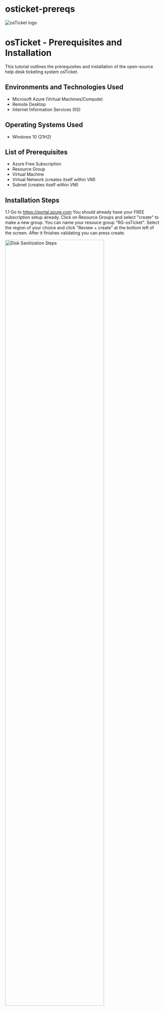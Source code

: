 # osticket-prereqs
<img src="https://i.imgur.com/Clzj7Xs.png" alt="osTicket logo"/>
</p>

<h1>osTicket - Prerequisites and Installation</h1>
This tutorial outlines the prerequisites and installation of the open-source help desk ticketing system osTicket.<br />


<h2>Environments and Technologies Used</h2>

- Microsoft Azure (Virtual Machines/Compute)
- Remote Desktop
- Internet Information Services (IIS)

<h2>Operating Systems Used </h2>

- Windows 10</b> (21H2)

<h2>List of Prerequisites</h2>

- Azure Free Subscription
- Resource Group
- Virtual Machine
- Virtual Network (creates itself within VM)
- Subnet (creates itself within VM)

<h2>Installation Steps</h2>

1.1 Go to https://portal.azure.com You should already have your FREE subscription setup already. Click on Resource Groups and select "create" to make a new  group. You can name your resouce group "RG-osTicket". Select the region of your choice and click "Review + create" at the bottom left of the screen. After it finishes validating you can press create.  
<p>
<img src="https://i.imgur.com/WmQdVlm.png height="80%" width="80%" alt="Disk Sanitization Steps"/>
</p>
<p>
 
</p>
<br />


1.2 Next we will go to the top search bar and type in "Virtual Machine", you should see the icon appear. Click create and choose "Azure virtual machine". Set your resource group to the same one you just created previously. You can name your Virtual Machine "VM-osTicket". Make sure you region you select atches the region for your resource group (THIS IS VERY CRITICAL IN ORDER FOR EVERYTHING TO RUN SMOOTHLY). Where you see "Image" select Windows 10 Pro (notice that your region will change automatically so make sure you set your region back to whatever you had it at previously to match the resource group). 
<p>
<img src="https://i.imgur.com/ejdJPAk.png" height="80%" width="80%" alt="Disk Sanitization Steps"/>
</p>
<p>

</p>
<br />


1.3 When selecting a size you want to select an option that can power 2 or more VCPU's. The more storage will help your VM run faster and prevent lagging when you remote desktop into your VM later. You also want to choose your own "USER NAME" AND "PASSWORD" (remember it for later).
<p>
<img src="https://i.imgur.com/9riUAit.png" height="80%" width="80%" alt="Disk Sanitization Steps"/>
</p>
<p>

</p>
<br />


1.4 Press next until you get to 'Networking', you will notice that the VNet and SubNet will automatically generate for us. Click on 'Review + create' and your VM will validate. Next press create after it finishes validating.
<p>
<img src="https://i.imgur.com/R89OtVN.png" height="80%" width="80%" alt="Disk Sanitization Steps"/>
</p>
<p>

</p>
<br />
                                                                                                 
                                                                                                 
The VM will then create (give it some time). This concludes the first few steps in creating our VM environment. Next we will install Remote Desktop (if you do not have it already), osTicket and other resources.                                                                                                 
<img src="https://i.imgur.com/oUiurS9.png" height="80%" width="80%" alt="Disk Sanitization Steps"/>
</p>
<p>
                                                                                                 
</p>
<br />
                                                                                                 
                                                                                                 
2.0 Next we will open up the VM-osTicket machine we created and copy the IP Address. We will use that IP address to remote desktop into our VM enviornment. (If you are using a Windows machine then just go to the start menu and type in "Remote" and it should appear. For MAC users like myself we will have to download "Microsoft Remote Desktop" from the app store first). Open your remote desktop and paste the IP address and you will need to use your User_name & Password that you created when we made the VM to open it.                                                                                                
<img src="https://i.imgur.com/YP5eGnU.png" height="80%" width="80%" alt="Disk Sanitization Steps"/>
</p>
<p>

</p>
<br />                                                                                                
                                                                                                 

2.1 Once you are logged in you will see "Choose privacy settings", just set everything to 'No'. and accept. We will be installing 'IIS' with CGI (internet information services is a webserver that will allow the computer to serv up a website for us to open osTicket. CGI is the programming language that osTicket uses). Go to the start menu and open the control panel. Select programs and then select under program feature 'Turn windows features on or off'. Select ISS and expand it (+) and select world wide web and expand that and select CGI and press ok.
<img src="https://i.imgur.com/TVngRmZ.png" height="80%" width="80%" alt="Disk Sanitization Steps"/>
</p>
<p>

</p>
<br />          

                                                                                                 
Open up microsoft edge and in your browser type in 127.0.0.1. This is a local loopback address and we will see if we can load a web page that runs off ourself. Press enter and your page should look exactly like this: 
<img src="https://i.imgur.com/uZJ4sW6.png" height="80%" width="80%" alt="Disk Sanitization Steps"/>
</p>
<p>

</p>
<br />                                                                                                    

                                                                                               
2.1 Next we will download and install PHPManager first and then Rewrite from the link provided. All download resources are in this link for when you need to install something for the remainder of the lab. Open up your 'Downloads folder' so that after you download something it's easier to access.                                                    https://drive.google.com/drive/u/0/folders/1APMfNyfNzcxZC6EzdaNfdZsUwxWYChf6 
<img src="https://i.imgur.com/ta245Ov.png" height="80%" width="80%" alt="Disk Sanitization Steps"/>
</p>
<p>

</p>
<br />     
